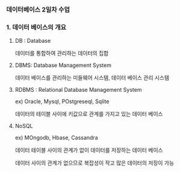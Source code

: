 ### 데이터베이스 2일차 수업



### 1. 데이터 베이스의 개요

1. DB : Database

   데이터를 통합하여 관리하는 데이터의 집합



2. DBMS: Database Management System

   데이터 베이스를 관리하는 미들웨어 시스템, 데이터 베이스 관리 시스템



3. RDBMS : Relational Database Management System

   ex) Oracle, Mysql, POstgreseql, Sqlite

   데이터의 테이블 사이에 키값으로 관계를 가지고 있는 데이터 베이스



4. NoSQL

   ex) MOngodb, Hbase, Cassandra

   데이터 테이블 사이의 관계가 없이 데이터를 저장하는 데이터 베이스

   데이터 사이의 관계가 없으므로 복잡성이 작고 많은 데이터의 저장이 가능

